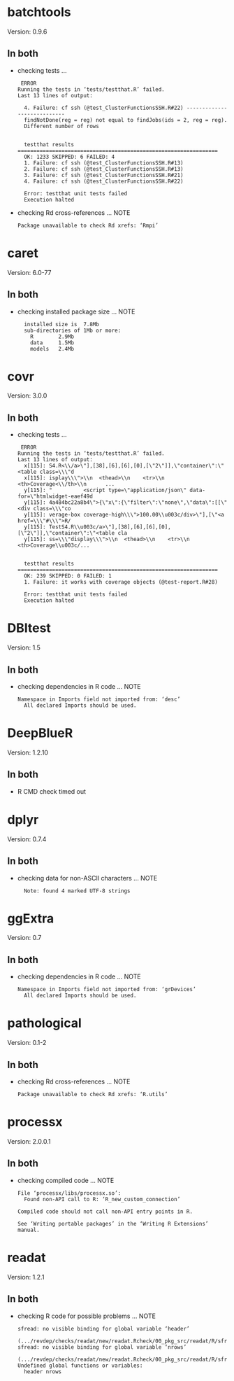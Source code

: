 # batchtools

Version: 0.9.6

## In both

*   checking tests ...
    ```
     ERROR
    Running the tests in ‘tests/testthat.R’ failed.
    Last 13 lines of output:
      
      4. Failure: cf ssh (@test_ClusterFunctionsSSH.R#22) ----------------------------
      findNotDone(reg = reg) not equal to findJobs(ids = 2, reg = reg).
      Different number of rows
      
      
      testthat results ================================================================
      OK: 1233 SKIPPED: 6 FAILED: 4
      1. Failure: cf ssh (@test_ClusterFunctionsSSH.R#13) 
      2. Failure: cf ssh (@test_ClusterFunctionsSSH.R#13) 
      3. Failure: cf ssh (@test_ClusterFunctionsSSH.R#21) 
      4. Failure: cf ssh (@test_ClusterFunctionsSSH.R#22) 
      
      Error: testthat unit tests failed
      Execution halted
    ```

*   checking Rd cross-references ... NOTE
    ```
    Package unavailable to check Rd xrefs: ‘Rmpi’
    ```

# caret

Version: 6.0-77

## In both

*   checking installed package size ... NOTE
    ```
      installed size is  7.8Mb
      sub-directories of 1Mb or more:
        R        2.9Mb
        data     1.5Mb
        models   2.4Mb
    ```

# covr

Version: 3.0.0

## In both

*   checking tests ...
    ```
     ERROR
    Running the tests in ‘tests/testthat.R’ failed.
    Last 13 lines of output:
      x[115]: S4.R<\\/a>\"],[38],[6],[6],[0],[\"2\"]],\"container\":\"<table class=\\\"d
      x[115]: isplay\\\">\\n  <thead>\\n    <tr>\\n      <th>Coverage<\\/th>\\n      ...
      y[115]: "          <script type=\"application/json\" data-for=\"htmlwidget-eaef49d
      y[115]: 4a484bc22a8b4\">{\"x\":{\"filter\":\"none\",\"data\":[[\"<div class=\\\"co
      y[115]: verage-box coverage-high\\\">100.00\\u003c/div>\"],[\"<a href=\\\"#\\\">R/
      y[115]: TestS4.R\\u003c/a>\"],[38],[6],[6],[0],[\"2\"]],\"container\":\"<table cla
      y[115]: ss=\\\"display\\\">\\n  <thead>\\n    <tr>\\n      <th>Coverage\\u003c/...
      
      
      testthat results ================================================================
      OK: 239 SKIPPED: 0 FAILED: 1
      1. Failure: it works with coverage objects (@test-report.R#28) 
      
      Error: testthat unit tests failed
      Execution halted
    ```

# DBItest

Version: 1.5

## In both

*   checking dependencies in R code ... NOTE
    ```
    Namespace in Imports field not imported from: ‘desc’
      All declared Imports should be used.
    ```

# DeepBlueR

Version: 1.2.10

## In both

*   R CMD check timed out
    

# dplyr

Version: 0.7.4

## In both

*   checking data for non-ASCII characters ... NOTE
    ```
      Note: found 4 marked UTF-8 strings
    ```

# ggExtra

Version: 0.7

## In both

*   checking dependencies in R code ... NOTE
    ```
    Namespace in Imports field not imported from: ‘grDevices’
      All declared Imports should be used.
    ```

# pathological

Version: 0.1-2

## In both

*   checking Rd cross-references ... NOTE
    ```
    Package unavailable to check Rd xrefs: ‘R.utils’
    ```

# processx

Version: 2.0.0.1

## In both

*   checking compiled code ... NOTE
    ```
    File ‘processx/libs/processx.so’:
      Found non-API call to R: ‘R_new_custom_connection’
    
    Compiled code should not call non-API entry points in R.
    
    See ‘Writing portable packages’ in the ‘Writing R Extensions’ manual.
    ```

# readat

Version: 1.2.1

## In both

*   checking R code for possible problems ... NOTE
    ```
    sfread: no visible binding for global variable ‘header’
      (.../revdep/checks/readat/new/readat.Rcheck/00_pkg_src/readat/R/sfread.R:54)
    sfread: no visible binding for global variable ‘nrows’
      (.../revdep/checks/readat/new/readat.Rcheck/00_pkg_src/readat/R/sfread.R:54)
    Undefined global functions or variables:
      header nrows
    ```

